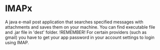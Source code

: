 # IMAPx

A java e-mail post application that searches specified messages with attachments and saves them on your machine.
You can find executable file and .jar file in 'dest' folder.
!REMEMBER! 
For certain providers (such as gmail) you have to get your app password in your account settings to login using IMAP.
